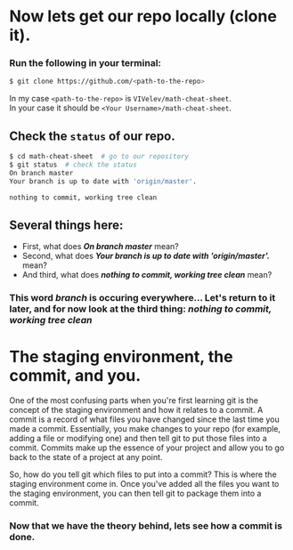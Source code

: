 # Now lets get our repo locally (clone it).

### Run the following in your terminal:
```bash
$ git clone https://github.com/<path-to-the-repo>
```

In my case `<path-to-the-repo>` is `VIVelev/math-cheat-sheet`. <br>
In your case it should be `<Your Username>/math-cheat-sheet`.

## Check the `status` of our repo.
```bash
$ cd math-cheat-sheet  # go to our repository
$ git status  # check the status
On branch master
Your branch is up to date with 'origin/master'.

nothing to commit, working tree clean
```

## Several things here:
- First, what does ***On branch master*** mean?
- Second, what does ***Your branch is up to date with 'origin/master'.*** mean?
- And third, what does ***nothing to commit, working tree clean*** mean?

### This word ***branch*** is occuring everywhere... Let's return to it later, and for now look at the third **thing**: ***nothing to commit, working tree clean***

# The staging environment, the commit, and you.

One of the most confusing parts when you're first learning git is the concept of the staging environment and how it relates to a commit.
A commit is a record of what files you have changed since the last time you made a commit. Essentially, you make changes to your repo
(for example, adding a file or modifying one) and then tell git to put those files into a commit. Commits make up the essence of your
project and allow you to go back to the state of a project at any point.

So, how do you tell git which files to put into a commit? This is where the staging environment come in.
Once you've added all the files you want to the staging environment, you can then tell git to package them into a commit. 

### Now that we have the theory behind, lets see how a commit is done.
